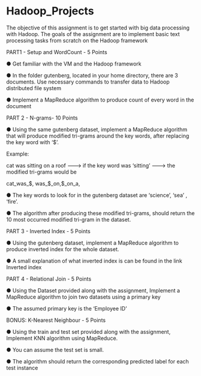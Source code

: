 # Hadoop_Projects

The objective of this assignment is to get started with big data processing with Hadoop. The goals of the assignment are to implement basic text processing tasks from scratch on the Hadoop framework

PART1 - Setup and WordCount - 5 Points

● Get familiar with the VM and the Hadoop framework

● In the folder gutenberg, located in your home directory, there are 3 documents. Use necessary commands to transfer data to Hadoop distributed file system

● Implement a MapReduce algorithm to produce count of every word in the document

PART 2 - N-grams- 10 Points

● Using the same gutenberg dataset, implement a MapReduce algorithm that will produce
modified tri-grams around the key words, after replacing the key word with ‘$’.

Example:

cat was sitting on a roof ---> if the key word was ‘sitting’ ---> the modified tri-grams would be

cat_was_$, was_$_on,$_on_a,

● The key words to look for in the gutenberg dataset are ‘science’, ‘sea’ , ‘fire’.

● The algorithm after producing these modified tri-grams, should return the 10 most occurred modified tri-gram in the dataset.

PART 3 - Inverted Index - 5 Points

● Using the gutenberg dataset, implement a MapReduce algorithm to produce inverted index for the whole dataset.

● A small explanation of what inverted index is can be found in the link ​Inverted index

PART 4 - Relational Join - 5 Points

● Using the Dataset provided along with the assignment, Implement a MapReduce algorithm to join two datasets using a primary key

● The assumed primary key is the ‘Employee ID’

BONUS: K-Nearest Neighbour - 5 Point​s

● Using the train and test set provided along with the assignment, Implement KNN
algorithm using MapReduce.

● You can assume the test set is small.

● The algorithm should return the corresponding predicted label for each test instance
